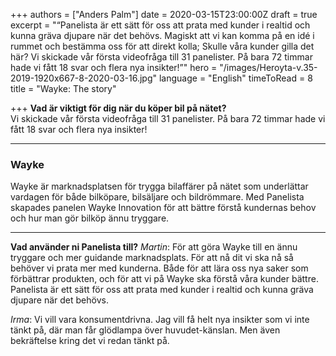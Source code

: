 +++
authors = ["Anders Palm"]
date = 2020-03-15T23:00:00Z
draft = true
excerpt = "“Panelista är ett sätt för oss att prata med kunder i realtid och kunna gräva djupare när det behövs. Magiskt att vi kan komma på en idé i rummet och bestämma oss för att direkt kolla; Skulle våra kunder gilla det här? Vi skickade vår första videofråga till 31 panelister. På bara 72 timmar hade vi fått 18 svar och flera nya insikter!”"
hero = "/images/Heroyta-v.35-2019-1920x667-8-2020-03-16.jpg"
language = "English"
timeToRead = 8
title = "Wayke: The story"

+++
**Vad är viktigt för dig när du köper bil på nätet?**  
Vi skickade vår första videofråga till 31 panelister. På bara 72 timmar hade vi fått 18 svar och flera nya insikter!

***

### Wayke

Wayke är marknadsplatsen för trygga bilaffärer på nätet som underlättar vardagen för både bilköpare, bilsäljare och bildrömmare. Med Panelista skapades panelen Wayke Innovation för att bättre förstå kundernas behov och hur man gör bilköp ännu tryggare.

***

**Vad använder ni Panelista till?**
_Martin_: För att göra Wayke till en ännu tryggare och mer guidande marknadsplats. För att nå dit vi ska nå så behöver vi prata mer med kunderna. Både för att lära oss nya saker som förbättrar produkten, och för att vi på Wayke ska förstå våra kunder bättre. Panelista är ett sätt för oss att prata med kunder i realtid och kunna gräva djupare när det behövs.

_Irma_: Vi vill vara konsumentdrivna. Jag vill få helt nya insikter som vi inte tänkt på, där man får glödlampa över huvudet-känslan. Men även bekräftelse kring det vi redan tänkt på.